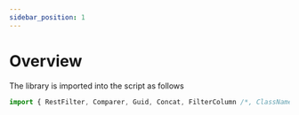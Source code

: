 ```yaml
---
sidebar_position: 1
---
```

# Overview

The library is imported into the script as follows

~~~ typescript
import { RestFilter, Comparer, Guid, Concat, FilterColumn /*, ClassName*/} from "Models";
~~~
